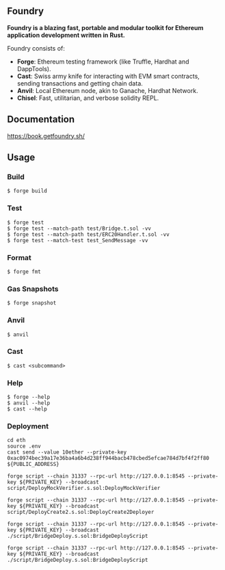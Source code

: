 ## Foundry

**Foundry is a blazing fast, portable and modular toolkit for Ethereum application development written in Rust.**

Foundry consists of:

-   **Forge**: Ethereum testing framework (like Truffle, Hardhat and DappTools).
-   **Cast**: Swiss army knife for interacting with EVM smart contracts, sending transactions and getting chain data.
-   **Anvil**: Local Ethereum node, akin to Ganache, Hardhat Network.
-   **Chisel**: Fast, utilitarian, and verbose solidity REPL.

## Documentation

https://book.getfoundry.sh/

## Usage

### Build

```shell
$ forge build
```

### Test

```shell
$ forge test
$ forge test --match-path test/Bridge.t.sol -vv
$ forge test --match-path test/ERC20Handler.t.sol -vv
$ forge test --match-test test_SendMessage -vv
```

### Format

```shell
$ forge fmt
```

### Gas Snapshots

```shell
$ forge snapshot
```

### Anvil

```shell
$ anvil
```

### Cast

```shell
$ cast <subcommand>
```

### Help

```shell
$ forge --help
$ anvil --help
$ cast --help
```

### Deployment

```shell
cd eth
source .env
cast send --value 10ether --private-key 0xac0974bec39a17e36ba4a6b4d238ff944bacb478cbed5efcae784d7bf4f2ff80 ${PUBLIC_ADDRESS}

forge script --chain 31337 --rpc-url http://127.0.0.1:8545 --private-key ${PRIVATE_KEY} --broadcast script/DeployMockVerifier.s.sol:DeployMockVerifier

forge script --chain 31337 --rpc-url http://127.0.0.1:8545 --private-key ${PRIVATE_KEY} --broadcast script/DeployCreate2.s.sol:DeployCreate2Deployer

forge script --chain 31337 --rpc-url http://127.0.0.1:8545 --private-key ${PRIVATE_KEY} --broadcast ./script/BridgeDeploy.s.sol:BridgeDeployScript

forge script --chain 31337 --rpc-url http://127.0.0.1:8545 --private-key ${PRIVATE_KEY} --broadcast ./script/BridgeDeploy.s.sol:BridgeDeployScript
```

